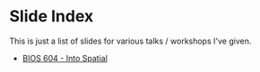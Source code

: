 

# Slide Index

This is just a list of slides for various talks / workshops I've given.

- [BIOS 604 - Into Spatial](https://jelsema.github.io/presentations/slides/intro_spatial.html)



